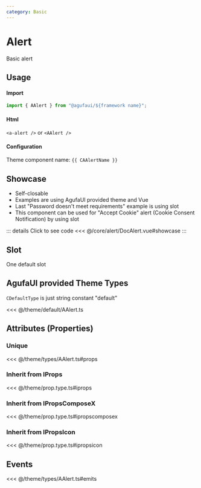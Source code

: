 ```yaml
---
category: Basic
---
```


<script setup>
import { CAAlertName } from '@agufaui/theme'
</script>

# Alert

Basic alert

## Usage

#### Import

```ts
import { AAlert } from "@agufaui/${framework name}";
```

#### Html

`<a-alert />` or `<AAlert />`

#### Configuration

Theme component name: `{{ CAAlertName }}`

## Showcase

- Self-closable
- Examples are using AgufaUI provided theme and Vue
- Last "Password doesn't meet requirements" example is using slot
- This component can be used for "Accept Cookie" alert (Cookie Consent Notification) by using slot

<DocAlert />

::: details Click to see code
<<< @/core/alert/DocAlert.vue#showcase
:::

## Slot

One default slot

## AgufaUI provided Theme Types

`CDefaultType` is just string constant "default"

<<< @/theme/default/AAlert.ts

## Attributes (Properties)

### Unique

<<< @/theme/types/AAlert.ts#props

### Inherit from IProps

<<< @/theme/prop.type.ts#iprops

### Inherit from IPropsComposeX

<<< @/theme/prop.type.ts#ipropscomposex

### Inherit from IPropsIcon

<<< @/theme/prop.type.ts#ipropsicon

## Events

<<< @/theme/types/AAlert.ts#emits
